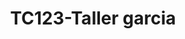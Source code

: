 ---
title: "TC123-Taller garcia"
url: /fusagasuga/tc123-taller-garcia/
shop: reparación de automóviles
---